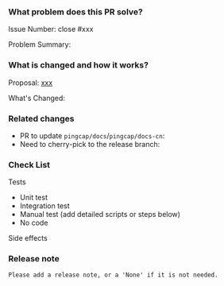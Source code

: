 ### What problem does this PR solve?

Issue Number: close #xxx <!-- REMOVE this line if no issue to close -->

Problem Summary:

### What is changed and how it works?

Proposal: [xxx](url) <!-- REMOVE this line if not applicable -->

What's Changed:

### Related changes

- PR to update `pingcap/docs`/`pingcap/docs-cn`:
- Need to cherry-pick to the release branch:

### Check List <!--REMOVE the items that are not applicable-->

Tests <!-- At least one of them must be included. -->

- Unit test
- Integration test
- Manual test (add detailed scripts or steps below)
- No code

Side effects

<!--
- Performance regression
    - Consumes more CPU
    - Consumes more MEM
- Breaking backward compatibility
-->

### Release note <!-- bugfixes or new feature need a release note -->

```release-note
Please add a release note, or a 'None' if it is not needed.
```
